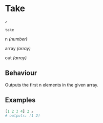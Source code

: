 # Take
<deflist type="narrow">
    <def title="Symbol">
        <code>↙</code>
    </def>
    <def title="Names">
        <p><code>take</code></p>
    </def>
    <def title="Arguments">
        <p id="arg_count">n <i>(number)</i></p>
        <p id="arg_array">array <i>(array)</i></p>
    </def>
    <def title="Output">
        <p id="out">out <i>(array)</i></p>
    </def>
</deflist>

## Behaviour
<a anchor="out">Outputs</a> the first <a anchor="arg_count">n</a>
elements in the given <a anchor="arg_array">array</a>.

## Examples
```Python
[1 2 3 4] 2 ↙
# outputs: [1 2]
```